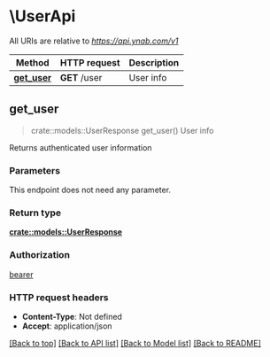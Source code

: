 # \UserApi

All URIs are relative to *https://api.ynab.com/v1*

Method | HTTP request | Description
------------- | ------------- | -------------
[**get_user**](UserApi.md#get_user) | **GET** /user | User info



## get_user

> crate::models::UserResponse get_user()
User info

Returns authenticated user information

### Parameters

This endpoint does not need any parameter.

### Return type

[**crate::models::UserResponse**](UserResponse.md)

### Authorization

[bearer](../README.md#bearer)

### HTTP request headers

- **Content-Type**: Not defined
- **Accept**: application/json

[[Back to top]](#) [[Back to API list]](../README.md#documentation-for-api-endpoints) [[Back to Model list]](../README.md#documentation-for-models) [[Back to README]](../README.md)

